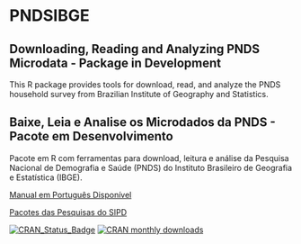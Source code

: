 # PNDSIBGE
## Downloading, Reading and Analyzing PNDS Microdata - Package in Development

This R package provides tools for download, read, and analyze the PNDS household survey from Brazilian Institute of Geography and Statistics.

## Baixe, Leia e Analise os Microdados da PNDS - Pacote em Desenvolvimento

Pacote em R com ferramentas para download, leitura e análise da Pesquisa Nacional de Demografia e Saúde (PNDS) do Instituto Brasileiro de Geografia e Estatística (IBGE).

[Manual em Português Disponível](https://rpubs.com/gabriel-assuncao-ibge/pnds)

[Pacotes das Pesquisas do SIPD](https://cran.r-project.org/package=SIPDIBGE)

[![CRAN_Status_Badge](https://www.r-pkg.org/badges/version/PNDSIBGE)](https://cran.r-project.org/package=PNDSIBGE) [![CRAN monthly downloads](https://cranlogs.r-pkg.org/badges/PNDSIBGE "CRAN monthly downloads")](https://cran.r-project.org/package=PNDSIBGE)
